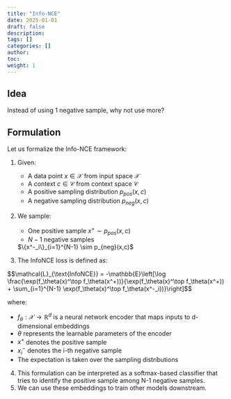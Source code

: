 ```yaml
---
title: "Info-NCE"
date: 2025-01-01
draft: false
description:
tags: []
categories: []
author:
toc:
weight: 1
---
```


## Idea
Instead of using 1 negative sample, why not use more?

## Formulation
Let us formalize the Info-NCE framework:

1. Given:
   - A data point $x \in \mathcal{X}$ from input space $\mathcal{X}$
   - A context $c \in \mathcal{C}$ from context space $\mathcal{C}$
   - A positive sampling distribution $p_{pos}(x,c)$
   - A negative sampling distribution $p_{neg}(x,c)$

2. We sample:
   - One positive sample $x^+ \sim p_{pos}(x,c)$
   - $N-1$ negative samples 
   <div class="math-katex">$\{x^-_i\}_{i=1}^{N-1} \sim p_{neg}(x,c)$</div>

3. The InfoNCE loss is defined as:
<div class="math-katex">
   $$\mathcal{L}_{\text{InfoNCE}} = -\mathbb{E}\left[\log \frac{\exp(f_\theta(x)^\top f_\theta(x^+))}{\exp(f_\theta(x)^\top f_\theta(x^+)) + \sum_{i=1}^{N-1} \exp(f_\theta(x)^\top f_\theta(x^-_i))}\right]$$
</div>

   where:
   - $f_\theta: \mathcal{X} \rightarrow \mathbb{R}^d$ is a neural network encoder that maps inputs to d-dimensional embeddings
   - $\theta$ represents the learnable parameters of the encoder
   - $x^+$ denotes the positive sample
   - $x^-_i$ denotes the i-th negative sample
   - The expectation is taken over the sampling distributions

4. This formulation can be interpreted as a softmax-based classifier that tries to identify the positive sample among N-1 negative samples.
5. We can use these embeddings to train other models downstream.